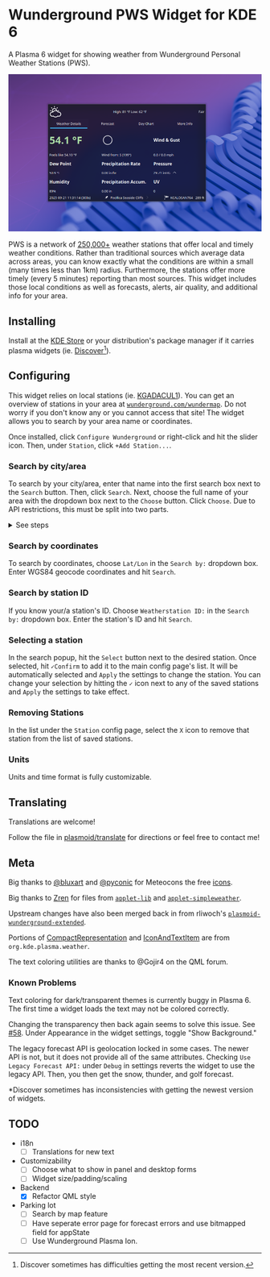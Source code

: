 # Wunderground PWS Widget for KDE 6

A Plasma 6 widget for showing weather from Wunderground Personal Weather Stations (PWS).

![image showing main widget face](./examples/main.png)

PWS is a network of [250,000+](https://www.wunderground.com/pws/overview) weather stations that offer local and timely weather conditions. Rather than traditional sources which average data across areas, you can know exactly what the conditions are within a small (many times less than 1km) radius. Furthermore, the stations offer more timely (every 5 minutes) reporting than most sources. This widget includes those local conditions as well as forecasts, alerts, air quality, and additional info for your area.

## Installing

Install at the [KDE Store](https://store.kde.org/p/2135799) or your distribution's package manager if it carries plasma widgets (ie. [Discover](https://apps.kde.org/discover/)[^1]).

## Configuring

This widget relies on local stations (ie. [KGADACUL1](https://www.wunderground.com/dashboard/pws/KGADACUL1)). You can get an overview of stations in your area at [`wunderground.com/wundermap`](https://wunderground.com/wundermap). Do not worry if you don't know any or you cannot access that site! The widget allows you to search by your area name or coordinates.

Once installed, click `Configure Wunderground` or right-click and hit the slider icon. Then, under `Station`, click `+Add Station...`.

### Search by city/area

To search by your city/area, enter that name into the first search box next to the `Search` button. Then, click `Search`. Next, choose the full name of your area with the dropdown box next to the `Choose` button. Click `Choose`. Due to API restrictions, this must be split into two parts.

<details>
  <summary>See steps</summary>

  #### Step 1

  Type the area name into the red search bar and click `Search`.

  ![step 1 image](./examples/step1.png)

  #### Step 2

  That search has populated the green dropdown box with matches for that area name. Select the correct one and the click `Choose`.

  ![step 2 image](./examples/step2.png)
</details>

### Search by coordinates

To search by coordinates, choose `Lat/Lon` in the `Search by:` dropdown box. Enter WGS84 geocode coordinates and hit `Search`.

### Search by station ID

If you know your/a station's ID. Choose `Weatherstation ID:` in the `Search by:` dropdown box. Enter the station's ID and hit `Search`.

### Selecting a station

In the search popup, hit the `Select` button next to the desired station. Once selected, hit `✓Confirm` to add it to the main config page's list. It will be automatically selected and `Apply` the settings to change the station. You can change your selection by hitting the `✓` icon next to any of the saved stations and `Apply` the settings to take effect.

### Removing Stations

In the list under the `Station` config page, select the `X` icon to remove that station from the list of saved stations.

### Units

Units and time format is fully customizable.

## Translating

Translations are welcome!

Follow the file in [plasmoid/translate](./plasmoid/translate) for directions or feel free to contact me!

## Meta

Big thanks to [@bluxart](https://x.com/bluxart) and [@pyconic](https://x.com/pyconic) for Meteocons the free [icons](https://www.alessioatzeni.com/meteocons/).

Big thanks to [Zren](https://github.com/Zren) for files from [`applet-lib`](https://github.com/Zren/plasma-applet-lib/) and [`applet-simpleweather`](https://github.com/Zren/plasma-applet-simpleweather/).

Upstream changes have also been merged back in from rliwoch's [`plasmoid-wunderground-extended`](https://github.com/rliwoch/plasmoid-wunderground-extended).

Portions of [CompactRepresentation](./plasmoid/contents/ui/CompactRepresentation.qml) and [IconAndTextItem](./plasmoid/contents/ui/IconAndTextItem.qml) are from `org.kde.plasma.weather`.

The text coloring utilities are thanks to @Gojir4 on the QML forum.

### Known Problems

Text coloring for dark/transparent themes is currently buggy in Plasma 6. The first time a widget loads the text may not be colored correctly.

Changing the transparency then back again seems to solve this issue. See [#58](https://github.com/k-donn/plasmoid-wunderground/issues/58).
Under Appearance in the widget settings, toggle "Show Background."

The legacy forecast API is geolocation locked in some cases. The newer API is not, but it does not provide all of the same attributes. Checking `Use Legacy Forecast API:` under `Debug` in settings reverts the widget to use the legacy API. Then, you then get the snow, thunder, and golf forecast.

*Discover sometimes has inconsistencies with getting the newest version of widgets.

## TODO

- i18n
  -   [ ] Translations for new text
- Customizability
  -   [ ] Choose what to show in panel and desktop forms
  -   [ ] Widget size/padding/scaling
- Backend
  -   [x] Refactor QML style
- Parking lot
  -   [ ] Search by map feature
  -   [ ] Have seperate error page for forecast errors and use bitmapped field for appState
  -   [ ] Use Wunderground Plasma Ion.

[^1]: Discover sometimes has difficulties getting the most recent version.